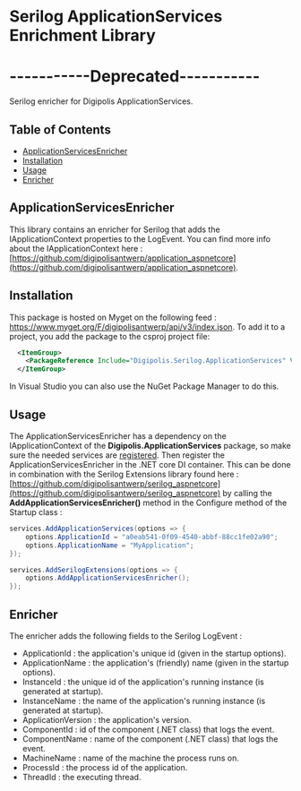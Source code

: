 # Serilog ApplicationServices Enrichment Library

# -----------Deprecated-----------

Serilog enricher for Digipolis ApplicationServices.

## Table of Contents

<!-- START doctoc generated TOC please keep comment here to allow auto update -->
<!-- DON'T EDIT THIS SECTION, INSTEAD RE-RUN doctoc TO UPDATE -->


- [ApplicationServicesEnricher](#applicationservicesenricher)
- [Installation](#installation)
- [Usage](#usage)
- [Enricher](#enricher)

<!-- END doctoc generated TOC please keep comment here to allow auto update -->

## ApplicationServicesEnricher

This library contains an enricher for Serilog that adds the IApplicationContext properties to the LogEvent.
You can find more info about the IApplicationContext here : [https://github.com/digipolisantwerp/application_aspnetcore](https://github.com/digipolisantwerp/application_aspnetcore).

## Installation

This package is hosted on Myget on the following feed : https://www.myget.org/F/digipolisantwerp/api/v3/index.json.
To add it to a project, you add the package to the csproj project file:

```xml
  <ItemGroup>
    <PackageReference Include="Digipolis.Serilog.ApplicationServices" Version="4.0.0" />
  </ItemGroup>
``` 

In Visual Studio you can also use the NuGet Package Manager to do this.

## Usage

The ApplicationServicesEnricher has a dependency on the IApplicationContext of the **Digipolis.ApplicationServices** package, so make sure the needed services are 
[registered](https://github.com/digipolisantwerp/application_aspnetcore#startup). Then register the ApplicationServicesEnricher in the .NET core DI container. This can be done 
in combination with the Serilog Extensions library found here : [https://github.com/digipolisantwerp/serilog_aspnetcore](https://github.com/digipolisantwerp/serilog_aspnetcore) 
by calling the **AddApplicationServicesEnricher()** method in the Configure method of the Startup class :

```csharp
services.AddApplicationServices(options => {
    options.ApplicationId = "a0eab541-0f09-4540-abbf-88cc1fe02a90";
    options.ApplicationName = "MyApplication";
});

services.AddSerilogExtensions(options => {
    options.AddApplicationServicesEnricher();
});
```  

## Enricher

The enricher adds the following fields to the Serilog LogEvent :

- ApplicationId : the application's unique id (given in the startup options).
- ApplicationName : the application's (friendly) name (given in the startup options).
- InstanceId : the unique id of the application's running instance (is generated at startup).
- InstanceName : the name of the application's running instance (is generated at startup).
- ApplicationVersion : the application's version.
- ComponentId : id of the component (.NET class) that logs the event.
- ComponentName : name of the component (.NET class) that logs the event.
- MachineName : name of the machine the process runs on.
- ProcessId : the process id of the application.
- ThreadId : the executing thread.